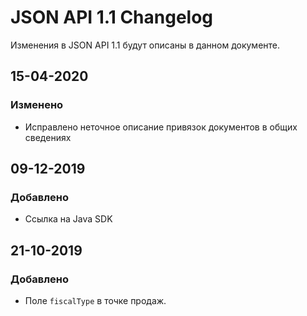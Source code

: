 # JSON API 1.1 Changelog
Изменения в JSON API 1.1 будут описаны в данном документе.

## 15-04-2020
### Изменено
- Исправлено неточное описание привязок документов в общих сведениях

## 09-12-2019
### Добавлено
- Ссылка на Java SDK

## 21-10-2019
### Добавлено
 - Поле `fiscalType` в точке продаж.
